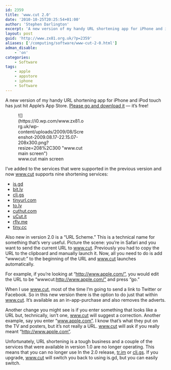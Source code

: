 ```yaml
---
id: 2359
title: 'www.cut 2.0'
date: '2010-10-25T20:25:54+01:00'
author: 'Stephen Darlington'
excerpt: 'A new version of my handy URL shortening app for iPhone and iPod touch has just hit Apple''s App Store. Here''s what''s new.'
layout: post
guid: 'http://www.zx81.org.uk/?p=2359'
aliases: ['/computing/software/www-cut-2-0.html']
adman_disable:
    - 'on'
categories:
    - Software
tags:
    - apple
    - appstore
    - iphone
    - Software
---
```


A new version of my handy URL shortening app for iPhone and iPod touch has just hit Apple’s App Store. [Please go and download it](http://phobos.apple.com/WebObjects/MZStore.woa/wa/viewSoftware?id=327825080&at=11lmMT&ct=zx81) — it’s free!

<figure aria-describedby="caption-attachment-1673" class="wp-caption aligncenter" id="attachment_1673" style="width: 208px">![](https://i0.wp.com/www.zx81.org.uk/wp-content/uploads/2009/08/Screenshot-2009.08.17-22.15.07-208x300.png?resize=208%2C300 "www.cut main screen")<figcaption class="wp-caption-text" id="caption-attachment-1673">www.cut main screen</figcaption></figure>

I’ve added to the services that were supported in the previous version and now www.cut supports nine shortening services:

- [is.gd](http://is.gd/)
- [bit.ly](http://bit.ly/)
- [cli.gs](http://cli.gs/)
- [tinyurl.com](http://tinyurl.com/)
- [to.ly](http://to.ly/)
- [cuthut.com](http://cuthut.com/)
- [uCut.it](http://uCut.it/)
- [rfly.me](http://rfly.me/)
- [tiny.cc](http://tiny.cc/)

Also new in version 2.0 is a “URL Scheme.” This is a technical name for something that’s very useful. Picture the scene: you’re in Safari and you want to send the current URL to www.cut. Previously you had to copy the URL to the clipboard and manually launch it. Now, all you need to do is add “wwwcut:” to the beginning of the URL and www.cut launches automatically.

For example, if you’re looking at “http://www.apple.com/”, you would edit the URL to be “wwwcut:http://www.apple.com/” and press “go.”

When I use www.cut, most of the time I’m going to send a link to Twitter or Facebook. So in this new version there is the option to do just that within www.cut. It’s available as an in-app-purchase and also removes the adverts.

Another change you might see is if you enter something that looks like a URL but, technically, isn’t one, www.cut will suggest a correction. Another example, say you enter “www.apple.com”. I know that’s what they put on the TV and posters, but it’s not really a URL. www.cut will ask if you really meant “http://www.apple.com”.

Unfortunately, URL shortening is a tough business and a couple of the services that were available in version 1.0 are no longer operating. This means that you can no longer use In the 2.0 release, [tr.im](http://tr.im/) or [cli.gs](http://cli.gs/). If you upgrade, www.cut will switch you back to using is.gd, but you can easily switch.